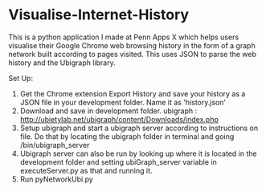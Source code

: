 Visualise-Internet-History
==========================
This is a python application I made at Penn Apps X which helps users visualise their Google Chrome web browsing history in the form of a graph network built according to pages visited. This uses JSON to parse the web history and the Ubigraph library. 

Set Up:

1. Get the Chrome extension Export History and save your history as a JSON file in your development folder. Name it as 'history.json'
2. Download  and save in development folder. ubigraph : http://ubietylab.net/ubigraph/content/Downloads/index.php
3. Setup ubigraph and start a ubigraph server according to instructions on file. Do that by locating the ubigraph folder in terminal and going /bin/ubigraph_server
4. Ubigraph server can also be run by looking up where it is located in the development folder and setting   ubiGraph_server variable in executeServer.py as that and running it.
5. Run pyNetworkUbi.py

